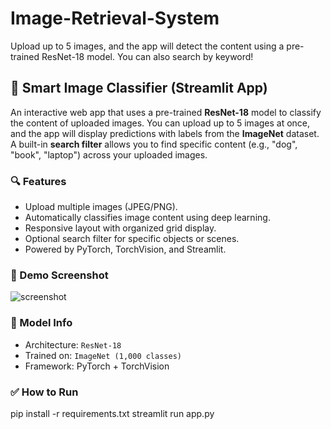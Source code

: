 # Image-Retrieval-System
Upload up to 5 images, and the app will detect the content using a pre-trained ResNet-18 model. You can also search by keyword!

## 📸 Smart Image Classifier (Streamlit App)

An interactive web app that uses a pre-trained **ResNet-18** model to classify the content of uploaded images. You can upload up to 5 images at once, and the app will display predictions with labels from the **ImageNet** dataset. A built-in **search filter** allows you to find specific content (e.g., "dog", "book", "laptop") across your uploaded images.

### 🔍 Features

* Upload multiple images (JPEG/PNG).
* Automatically classifies image content using deep learning.
* Responsive layout with organized grid display.
* Optional search filter for specific objects or scenes.
* Powered by PyTorch, TorchVision, and Streamlit.

### 🚀 Demo Screenshot

![screenshot](screenshot.png)

### 🧠 Model Info

* Architecture: `ResNet-18`
* Trained on: `ImageNet (1,000 classes)`
* Framework: PyTorch + TorchVision

### ✅ How to Run

pip install -r requirements.txt
streamlit run app.py